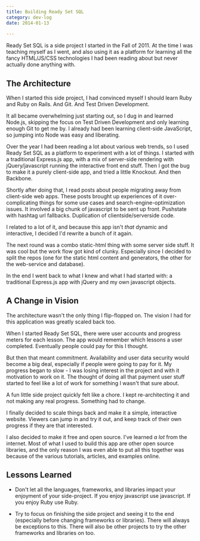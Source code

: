 ```yaml
---
title: Building Ready Set SQL  
category: dev-log  
date: 2014-01-13  
 
---
```



Ready Set SQL is a side project I started in the Fall of 2011. 
At the time I was teaching myself as I went, and also using it as a platform for learning all the fancy HTML/JS/CSS technologies I had been reading about but never actually done anything with.

## The Architecture

When I started this side project, I had convinced myself I should learn Ruby and Ruby on Rails. And Git. And Test Driven Development. 

It all became overwhelming just starting out, so I dug in and learned Node.js, skipping the focus on Test Driven Development and only learning enough Git to get me by. I already had been learning client-side JavaScript, so jumping into Node was easy and liberating.

Over the year I had been reading a lot about various web trends, so I used Ready Set SQL as a platform to experiment with a lot of things. I started with a traditional Express.js app, with a mix of server-side rendering with jQuery/javascript running the interactive front end stuff. 
Then I got the bug to make it a purely client-side app, and tried a little Knockout. And then Backbone.

Shortly after doing that, I read posts about people migrating away from client-side web apps. These posts brought up experiences of it over-complicating things for some use cases and search-engine-optimization issues. It involved a big chunk of javascript to be sent up front. Pushstate with hashtag url fallbacks. Duplication of clientside/serverside code.

I related to a lot of it, and because this app isn't *that* dynamic and interactive, I decided I'd rewrite a bunch of it again. 

The next round was a combo static-html thing with some server side stuff. It was cool but the work flow got kind of clunky. Especially since I decided to split the repos (one for the static html content and generators, the other for the web-service and database).

In the end I went back to what I knew and what I had started with: a traditional Express.js app with jQuery and my own javascript objects. 

## A Change in Vision

The architecture wasn't the only thing I flip-flopped on. 
The vision I had for this application was greatly scaled back too. 

When I started Ready Set SQL, there were user accounts and progress meters for each lesson. The app would remember which lessons a user completed. Eventually people could pay for this I thought.

But then that meant commitment. Availability and user data security would become a big deal, especially if people were going to pay for it. My progress began to slow - I was losing interest in the project and with it motivation to work on it. The thought of doing all that payment user stuff started to feel like a lot of work for something I wasn't that sure about.

A fun little side project quickly felt like a chore. I kept re-architecting it and not making any real progress. Something had to change. 

I finally decided to scale things back and make it a simple, interactive website. Viewers can jump in and try it out, and keep track of their own progress if they are that interested.

I also decided to make it free and open source. I've learned *a lot* from the internet. Most of what I used to build this app are other open source libraries, and the only reason I was even able to put all this together was because of the various tutorials, articles, and examples online.


## Lessons Learned

- Don't let all the languages, frameworks, and libraries impact your enjoyment of your side-project. If you enjoy javascript use javascript. If you enjoy Ruby use Ruby. 

- Try to focus on finishing the side project and seeing it to the end (especially before changing frameworks or libraries). There will always be exceptions to this. There will also be other projects to try the other frameworks and libraries on too. 

